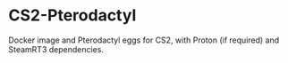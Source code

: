 # CS2-Pterodactyl
Docker image and Pterodactyl eggs for CS2, with Proton (if required) and SteamRT3 dependencies.
